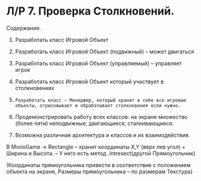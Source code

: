 # Л/Р 7. Проверка Столкновений.

Содержание.

1)    Разработать класс Игровой Объект

2)    Разработать класс Игровой Объект (подвижный) – может двигаться

3)    Разработать класс Игровой Объект (управляемый) – управляет игрок

4)    Разработать класс Игровой Объект который участвует в столкновениях

5)     Разработать класс – Менеджер, который хранит в себе все игровые объекты, отрисовывает и обрабатывает столкновения если нужно.

6)    Продемонстрировать работу всех классов: на экране множество (более пяти) неподвижные, двигающиеся, сталкивающиеся.

7)    Возможна различная архитектура и классов и их взаимодействия.


В MonoGame ->  Rectangle – хранит координаты X,Y (верх лев угол) + Ширина и Высота. – У него есть метод .Intresect(другой Прямоугольник)

(Координаты прямоугольника привести в соответствие с положением объекта на экране, Размеры прямоугольника – по размерам Текстура)
